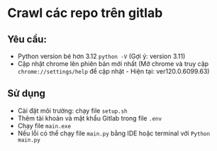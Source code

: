 # Crawl các repo trên gitlab

## Yêu cầu: 
- Python version bé hơn 3.12 `python -V` (Gợi ý: version 3.11)
- Cập nhật chrome lên phiên bản mới nhất (Mở chrome và truy cập `chrome://settings/help` để cập nhật - Hiện tại: ver120.0.6099.63)

## Sử dụng
- Cài đặt môi trường: chạy file `setup.sh`
- Thêm tài khoản và mật khẩu Gitlab trong file `.env`
- Chạy file `main.exe`
- Nếu lỗi có thể chạy file `main.py` bằng IDE hoặc terminal với `Python main.py`
